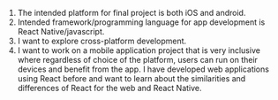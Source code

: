 1. The intended platform for final project is both iOS and android.
2. Intended framework/programming language for app development is React Native/javascript.
3. I want to explore cross-platform development.
4. I want to work on a mobile application project that is very inclusive where regardless of choice of the platform, users can run on their devices and benefit from the app. I have developed web applications using React before and want to learn about the similarities and differences of React for the web and React Native.